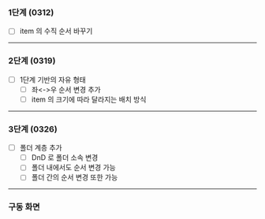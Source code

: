 ### 1단계 (0312)

- [ ] item 의 수직 순서 바꾸기

---

### 2단계 (0319)

- [ ] 1단계 기반의 자유 형태
  - [ ] 좌<->우 순서 변경 추가
  - [ ] item 의 크기에 따라 달라지는 배치 방식

---

### 3단계 (0326)

- [ ] 폴더 계층 추가
  - [ ] DnD 로 폴더 소속 변경
  - [ ] 폴더 내에서도 순서 변경 가능
  - [ ] 폴더 간의 순서 변경 또한 가능

---

### 구동 화면
